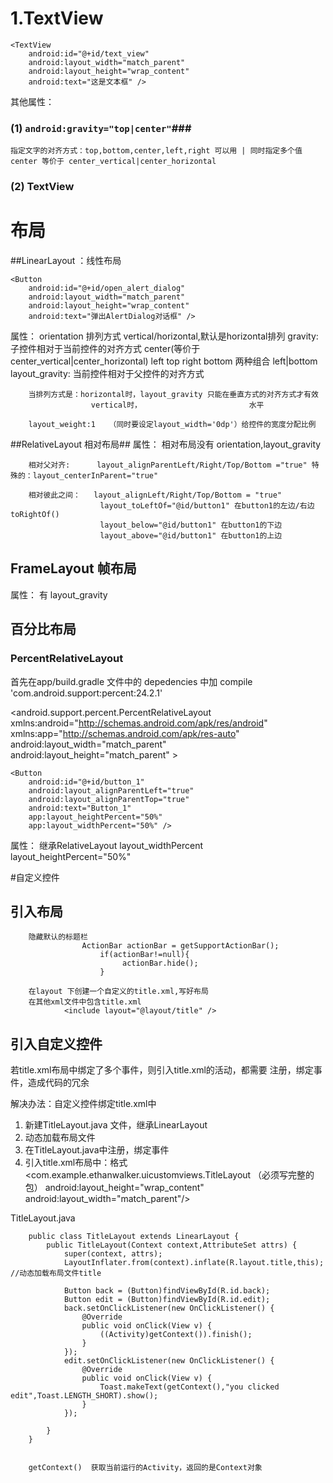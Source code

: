 # 1.TextView #

	<TextView
		android:id="@+id/text_view"
		android:layout_width="match_parent"
    	android:layout_height="wrap_content"
   		android:text="这是文本框" />

其他属性：
### (1) `android:gravity="top|center"`###
	

	指定文字的对齐方式：top,bottom,center,left,right 可以用 | 同时指定多个值
	center 等价于 center_vertical|center_horizontal

### (2) TextView ###

# 布局
##LinearLayout ：线性布局
<LinearLayout xmlns:android="http://schemas.android.com/apk/res/android"
    android:layout_width="match_parent"
    android:layout_height="match_parent"
    android:orientation="vertical">     

    <Button
        android:id="@+id/open_alert_dialog"
        android:layout_width="match_parent"  
        android:layout_height="wrap_content" 
        android:text="弹出AlertDialog对话框" />

属性：  orientation  排列方式 vertical/horizontal,默认是horizontal排列
        gravity: 子控件相对于当前控件的对齐方式
            center(等价于center_vertical|center_horizontal)
            left
            top
            right
            bottom
            两种组合 left|bottom
        layout_gravity: 当前控件相对于父控件的对齐方式

        当排列方式是：horizontal时，layout_gravity 只能在垂直方式的对齐方式才有效
                      vertical时，                        水平

        layout_weight:1   （同时要设定layout_width='0dp'）给控件的宽度分配比例

##RelativeLayout 相对布局##
属性：
        相对布局没有 orientation,layout_gravity

        相对父对齐:      layout_alignParentLeft/Right/Top/Bottom ="true" 特殊的：layout_centerInParent="true"

        相对彼此之间：   layout_alignLeft/Right/Top/Bottom = "true"
                        layout_toLeftOf="@id/button1" 在button1的左边/右边 toRightOf()
                        layout_below="@id/button1" 在button1的下边
                        layout_above="@id/button1" 在button1的上边

## FrameLayout 帧布局
属性： 
       有 layout_gravity

## 百分比布局
### PercentRelativeLayout

首先在app/build.gradle 文件中的 depedencies 中加 compile 'com.android.support:percent:24.2.1'

<android.support.percent.PercentRelativeLayout xmlns:android="http://schemas.android.com/apk/res/android"
    xmlns:app="http://schemas.android.com/apk/res-auto"
    android:layout_width="match_parent"
    android:layout_height="match_parent"
                                             >

    <Button
        android:id="@+id/button_1"
        android:layout_alignParentLeft="true"
        android:layout_alignParentTop="true"
        android:text="Button_1"
        app:layout_heightPercent="50%"
        app:layout_widthPercent="50%" />

属性： 
    继承RelativeLayout
    layout_widthPercent  layout_heightPercent="50%"


#自定义控件

## 引入布局 
        隐藏默认的标题栏
                    ActionBar actionBar = getSupportActionBar();
                        if(actionBar!=null){
                             actionBar.hide();
                        }

        在layout 下创建一个自定义的title.xml,写好布局
        在其他xml文件中包含title.xml
                <include layout="@layout/title" />


## 引入自定义控件
若title.xml布局中绑定了多个事件，则引入title.xml的活动，都需要 注册，绑定事件，造成代码的冗余

解决办法：自定义控件绑定title.xml中
1. 新建TitleLayout.java 文件，继承LinearLayout
2. 动态加载布局文件
3. 在TitleLayout.java中注册，绑定事件
4. 引入title.xml布局中：格式
            <com.example.ethanwalker.uicustomviews.TitleLayout  （必须写完整的包）
                 android:layout_height="wrap_content"
                 android:layout_width="match_parent"/>

TitleLayout.java 

        public class TitleLayout extends LinearLayout {
            public TitleLayout(Context context,AttributeSet attrs) {
                super(context, attrs);
                LayoutInflater.from(context).inflate(R.layout.title,this);  //动态加载布局文件title

                Button back = (Button)findViewById(R.id.back);
                Button edit = (Button)findViewById(R.id.edit);
                back.setOnClickListener(new OnClickListener() {
                    @Override
                    public void onClick(View v) {
                        ((Activity)getContext()).finish();
                    }
                });
                edit.setOnClickListener(new OnClickListener() {
                    @Override
                    public void onClick(View v) {
                        Toast.makeText(getContext(),"you clicked edit",Toast.LENGTH_SHORT).show();
                    }
                });

            }
        }


        getContext()  获取当前运行的Activity，返回的是Context对象